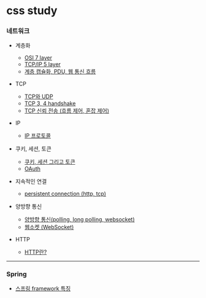 # css study


### 네트워크
- 계층화
  - [OSI 7 layer](https://github.com/q6801/study/blob/main/CS/Network/OSI%207%20layer.md)
  - [TCP/IP 5 layer](https://github.com/q6801/study/blob/main/CS/Network/TCP%20IP%205%20layer.md)
  - [계층 캡슐화, PDU, 웹 통신 흐름](https://github.com/q6801/study/blob/main/CS/Network/Network%20flow.md)

- TCP
  - [TCP와 UDP](https://github.com/q6801/study/blob/main/CS/Network/TCP%20and%20UDP.md)
  - [TCP 3, 4 handshake](https://github.com/q6801/study/blob/main/CS/Network/TCP%203%2C%204%20handshake.md)
  - [TCP 신뢰 전송 (흐름 제어, 혼잡 제어)](https://github.com/q6801/study/blob/main/CS/Network/TCP%20reliable%20delivery.md)

- IP
  - [IP 프로토콜](https://github.com/q6801/study/blob/main/CS/Network/Ip%20protocol.md)

- 쿠키, 세션, 토큰
  - [쿠키, 세션 그리고 토큰](https://github.com/q6801/study/blob/main/CS/Network/Cookie%2C%20Session%2C%20Token.md)
  - [OAuth](https://github.com/q6801/study/blob/main/CS/Network/OAuth.md)
- 지속적인 연결
  - [persistent connection (http, tcp)](https://github.com/q6801/study/blob/main/CS/Network/Persistent%20Connection.md)
- 양방향 통신  
  - [양방향 통신(polling, long polling, websocket)](https://github.com/q6801/study/blob/main/CS/Network/Full%20Duplex%20Connection.md)
  - [웹소켓 (WebSocket)](https://github.com/q6801/study/blob/main/CS/Network/WebSocket.md)

- HTTP
  - [HTTP란?](https://github.com/q6801/study/blob/main/CS/Network/HTTP.md)

---

### Spring
- [스프링 framework 특징](https://github.com/q6801/study/blob/main/CS/Spring/Spring%20framework%20features.md)
